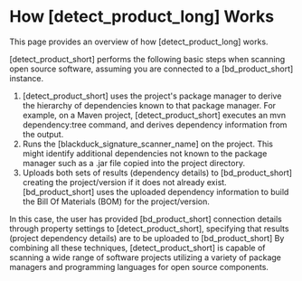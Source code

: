 # How [detect_product_long] Works

This page provides an overview of how [detect_product_long] works.

[detect_product_short] performs the following basic steps when scanning open source software, assuming you are connected to a [bd_product_short] instance.

1. [detect_product_short] uses the project's package manager to derive the hierarchy of dependencies known to that package manager. For example, on a Maven project, [detect_product_short] executes an mvn dependency:tree command, and derives dependency information from the output.
1. Runs the [blackduck_signature_scanner_name] on the project. This might identify additional dependencies not known to the package manager such as a .jar file copied into the project directory.
1. Uploads both sets of results (dependency details) to [bd_product_short] creating the project/version if it does not already exist. [bd_product_short] uses the uploaded dependency information to build the Bill Of Materials (BOM) for the project/version.

In this case, the user has provided [bd_product_short] connection details through property settings to [detect_product_short], specifying that results (project dependency details) are to be uploaded to [bd_product_short]
By combining all these techniques, [detect_product_short] is capable of scanning a wide range of software projects
utilizing a variety of package managers and programming languages for open source components.

